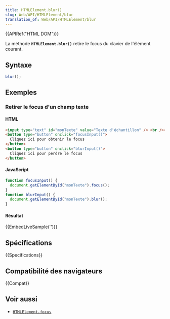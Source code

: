 ```yaml
---
title: HTMLElement.blur()
slug: Web/API/HTMLElement/blur
translation_of: Web/API/HTMLElement/blur
---
```


{{APIRef("HTML DOM")}}

La méthode **`HTMLElement.blur()`** retire le focus du clavier de l'élément courant.

## Syntaxe

```js
blur();
```

## Exemples

### Retirer le focus d'un champ texte

#### HTML

```html
<input type="text" id="monTexte" value="Texte d'échantillon" /> <br /><br />
<button type="button" onclick="focusInput()">
  Cliquez ici pour obtenir le focus
</button>
<button type="button" onclick="blurInput()">
  Cliquez ici pour perdre le focus
</button>
```

#### JavaScript

```js
function focusInput() {
  document.getElementById("monTexte").focus();
}
function blurInput() {
  document.getElementById("monTexte").blur();
}
```

#### Résultat

{{EmbedLiveSample('')}}

## Spécifications

{{Specifications}}

## Compatibilité des navigateurs

{{Compat}}

## Voir aussi

- [`HTMLElement.focus`](/fr/docs/Web/API/HTMLElement/focus)
